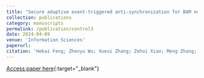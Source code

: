 ```yaml
---
title: "Secure adaptive event-triggered anti-synchronization for BAM neural networks with energy-limited DoS attacks"
collection: publications
category: manuscripts
permalink: /publication/control3
date: 2024-04-09
venue: 'Information Sciences'
paperurl: 
citation: 'Hekai Feng; Zhenyu Wu; Xuexi Zhang; Zehui Xiao; Meng Zhang; Jie Tao; Secure adaptive event-triggered anti-synchronization for BAM neural networks with energy-limited DoS attacks; Information Sciences, 2024.'
---
```

[Access paper here](https://doi.org/10.1016/j.ins.2024.120594){:target="_blank"}
